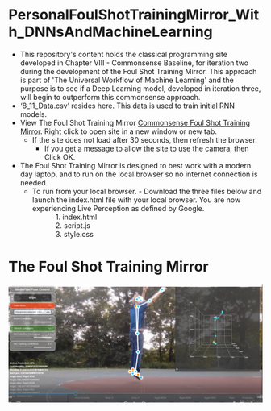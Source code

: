# PersonalFoulShotTrainingMirror_With_DNNsAndMachineLearning
- This repository's content holds the classical programming site developed in Chapter VIII - Commonsense Baseline, for iteration two during the development of the Foul Shot Training Mirror. This approach is part of 'The Universal Workflow of Machine Learning' and the purpose is to see if a Deep Learning model, developed in iteration three, will begin to outperform this commonsense approach.  
- ‘8_11_Data.csv’ resides here.  This data is used to train initial RNN models.
- View The Foul Shot Training Mirror
    [Commonsense Foul Shot Training Mirror](https://digital-foul-shot-training-mirror.netlify.app).  Right click to open site in a new window or new tab.
    - If the site does not load after 30 seconds, then refresh the browser.
        - If you get a message to allow the site to use the camera, then Click OK.
- The Foul Shot Training Mirror is designed to best work with a modern day laptop, and to run on the local browser so no internet connection is needed.
    - To run from your local browser.
          - Download the three files below and launch the index.html file with your local browser.  You are now experiencing Live Perception as defined by Google.  
                 &emsp;&emsp;&emsp; 1.  index.html  
                 &emsp;&emsp;&emsp; 2.  script.js  
                 &emsp;&emsp;&emsp; 3.  style.css
                 
 # The Foul Shot Training Mirror
  ![Training Mirror](https://github.com/Z-App-Xpert/PersonalFoulShotTrainingMirror_With_DNNsAndMachineLearning/blob/main/Images/FoulShotTrainingMirror_ImageThree.png?raw=true)

 

 
